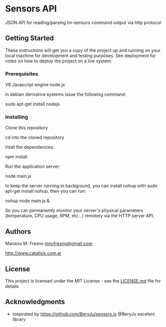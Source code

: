 # Sensors API

JSON API for reading/parsing lm-sensors command output via http protocol

## Getting Started

These instructions will get you a copy of the project up and running on your local machine for development and testing purposes. See deployment for notes on how to deploy the project on a live system.

### Prerequisites

V8 Javascript engine node.js

in debian derivative systems issue the following command:

sudo apt-get install nodejs

### Installing

Clone this repository

cd into the cloned repository

Intall the dependencies:

npm install

Run the application server:

node main.js

to keep the server running in background, you can install nohup with sudo apt-get install nohup, then you can run:

nohup node main.js &

So you can permanently monitor your server's physical parameters (temperature, CPU usage, RPM, etc...) remotely via the HTTP server API.

## Authors

Mariano M. Fresno mnofresno@gmail.com

http://www.catalisis.com.ar

## License

This project is licensed under the MIT License - see the [LICENSE.md](LICENSE.md) file for details

## Acknowledgments

* Inspirated by https://github.com/BeryJu/sensors.js @BeryJu excelent library
